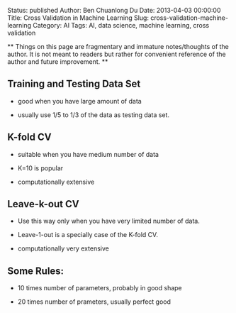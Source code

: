 Status: published
Author: Ben Chuanlong Du
Date: 2013-04-03 00:00:00
Title: Cross Validation in Machine Learning
Slug: cross-validation-machine-learning
Category: AI
Tags: AI, data science, machine learning, cross validation

**
Things on this page are fragmentary and immature notes/thoughts of the author. 
It is not meant to readers but rather for convenient reference of the author and future improvement.
**
 
## Training and Testing Data Set

- good when you have large amount of data

- usually use 1/5 to 1/3 of the data as testing data set.

## K-fold CV

- suitable when you have medium number of data

- K=10 is popular

- computationally extensive

## Leave-k-out CV

- Use this way only when you have very limited number of data.

- Leave-1-out is a specially case of the K-fold CV.

- computationally very extensive

## Some Rules:

- 10 times number of parameters, probably in good shape

- 20 times number of prameters, usually perfect good
